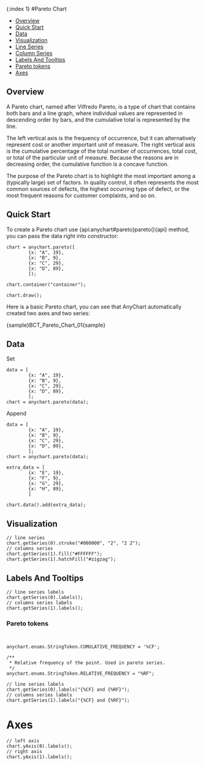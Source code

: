 {:index 1}
#Pareto Chart

* [Overview](#overview)
* [Quick Start](#quick_start)
* [Data](#chart)
* [Visualization](#visualization)
 * [Line Series](#line_series)
 * [Column Series](#line_series) 
* [Labels And Tooltips](#labels_and_tooltips)
 * [Pareto tokens](#pareto_tokens)
* [Axes](#axes)

## Overview

A Pareto chart, named after Vilfredo Pareto, is a type of chart that contains both bars and a line graph, where individual values are represented in descending order by bars, and the cumulative total is represented by the line.

The left vertical axis is the frequency of occurrence, but it can alternatively represent cost or another important unit of measure. The right vertical axis is the cumulative percentage of the total number of occurrences, total cost, or total of the particular unit of measure. Because the reasons are in decreasing order, the cumulative function is a concave function.

The purpose of the Pareto chart is to highlight the most important among a (typically large) set of factors. In quality control, it often represents the most common sources of defects, the highest occurring type of defect, or the most frequent reasons for customer complaints, and so on.

## Quick Start

To create a Pareto chart use {api:anychart#pareto}pareto(){api} method, you can pass the data right into constructor:

```
chart = anychart.pareto([
        {x: "A", 19},
        {x: "B", 9},
        {x: "C", 29},
        {x: "D", 89},
        ]);

chart.container("container");

chart.draw();
```

Here is a basic Pareto chart, you can see that AnyChart automatically created two axes and two series:

{sample}BCT\_Pareto\_Chart\_01{sample}


## Data

Set

```
data = [
        {x: "A", 19},
        {x: "B", 9},
        {x: "C", 29},
        {x: "D", 89},
        ];
chart = anychart.pareto(data);
```

Append

```
data = [
        {x: "A", 19},
        {x: "B", 9},
        {x: "C", 29},
        {x: "D", 89},
        ];
chart = anychart.pareto(data);

extra_data = [
        {x: "E", 19},
        {x: "F", 9},
        {x: "G", 29},
        {x: "H", 89},
        ]

chart.data().add(extra_data);
```

## Visualization


```
// line series 
chart.getSeries(0).stroke("#000000", "2", "2 2");
// columns series 
chart.getSeries(1).fill("#FFFFFF");
chart.getSeries(1).hatchFill("#zigzag");

```


## Labels And Tooltips

```
// line series labels
chart.getSeries(0).labels();
// columns series labels
chart.getSeries(1).labels();
```

### Pareto tokens

```


anychart.enums.StringToken.CUMULATIVE_FREQUENCY = '%CF';

/**
 * Relative frequency of the point. Used in pareto series.
 */
anychart.enums.StringToken.RELATIVE_FREQUENCY = "%RF";

// line series labels
chart.getSeries(0).labels("{%CF} and {%RF}");
// columns series labels
chart.getSeries(1).labels("{%CF} and {%RF}");
```

# Axes

```
// left axis
chart.yAxis(0).labels();
// right axis
chart.yAxis(1).labels();
```


